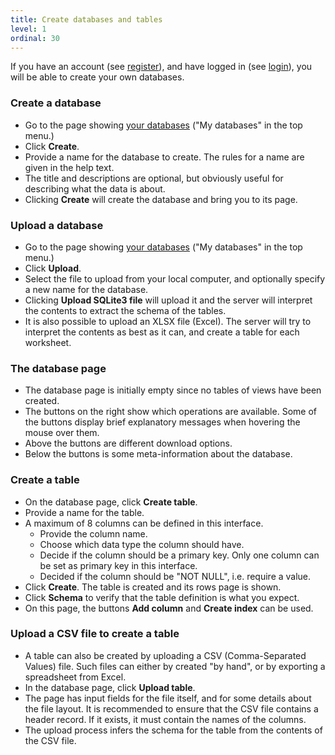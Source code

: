```yaml
---
title: Create databases and tables
level: 1
ordinal: 30
---
```


If you have an account (see [register](/user/register)), and have logged in
(see [login](/user/login)), you will be able to create your own databases.

### Create a database

- Go to the page showing [your databases](/dbs/owner)
  ("My databases" in the top menu.)
- Click **Create**.
- Provide a name for the database to create. The rules for a name are given
  in the help text.
- The title and descriptions are optional, but obviously useful for
  describing what the data is about.
- Clicking **Create** will create the database and bring you to its page.

### Upload a database

- Go to the page showing [your databases](/dbs/owner) ("My databases"
  in the top menu.)
- Click **Upload**.
- Select the file to upload from your local computer, and optionally
  specify a new name for the database.
- Clicking **Upload SQLite3 file** will upload it and the server will
  interpret the contents to extract the schema of the tables.
- It is also possible to upload an XLSX file (Excel). The server will
  try to interpret the contents as best as it can, and create a table
  for each worksheet.

### The database page
- The database page is initially empty since no tables of views have been
  created.
- The buttons on the right show which operations are available. Some of the
  buttons display brief explanatory messages when hovering the mouse over them.
- Above the buttons are different download options.
- Below the buttons is some meta-information about the database.

### Create a table

- On the database page, click **Create table**.
- Provide a name for the table.
- A maximum of 8 columns can be defined in this interface.
    - Provide the column name.
    - Choose which data type the column should have.
    - Decide if the column should be a primary key. Only one column
      can be set as primary key in this interface.
    - Decided if the column should be "NOT NULL", i.e. require a value.
- Click **Create**. The table is created and its rows page is shown.
- Click **Schema** to verify that the table definition is what you expect.
- On this page, the buttons **Add column** and **Create index** can be used.

### Upload a CSV file to create a table

- A table can also be created by uploading a CSV (Comma-Separated
  Values) file.  Such files can either by created "by hand", or by
  exporting a spreadsheet from Excel.
- In the database page, click **Upload table**.
- The page has input fields for the file itself, and for some details
  about the file layout. It is recommended to ensure that the CSV file
  contains a header record. If it exists, it must contain the names of
  the columns.
- The upload process infers the schema for the table from the contents
  of the CSV file.
